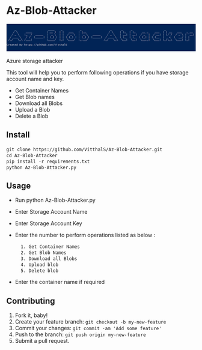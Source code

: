 # Az-Blob-Attacker
![logo](https://raw.githubusercontent.com/VitthalS/Az-Blob-Attacker/main/logo.png)

Azure storage attacker

This tool will help you to perform following operations if you have storage account name and key.

- Get Container Names
- Get Blob names
- Download all Blobs
- Upload a Blob
- Delete a Blob


## Install

    git clone https://github.com/VitthalS/Az-Blob-Attacker.git
    cd Az-Blob-Attacker
    pip install -r requirements.txt
    python Az-Blob-Attacker.py

## Usage

- Run python Az-Blob-Attacker.py
- Enter Storage Account Name
- Enter Storage Account Key
- Enter the number to perform operations listed as below :

        1. Get Container Names
        2. Get Blob Names
        3. Download all Blobs
        4. Upload blob
        5. Delete blob
- Enter the container name if required


## Contributing

1. Fork it, baby!
2. Create your feature branch: `git checkout -b my-new-feature`
3. Commit your changes: `git commit -am 'Add some feature'`
4. Push to the branch: `git push origin my-new-feature`
5. Submit a pull request.
